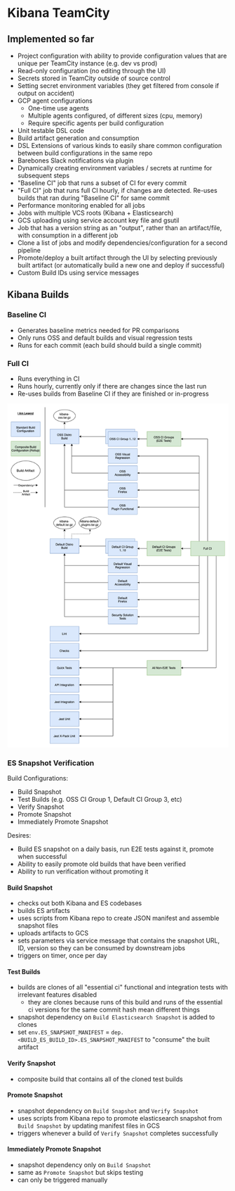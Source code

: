 # Kibana TeamCity

## Implemented so far

- Project configuration with ability to provide configuration values that are unique per TeamCity instance (e.g. dev vs prod)
- Read-only configuration (no editing through the UI)
- Secrets stored in TeamCity outside of source control
- Setting secret environment variables (they get filtered from console if output on accident)
- GCP agent configurations
  - One-time use agents
  - Multiple agents configured, of different sizes (cpu, memory)
  - Require specific agents per build configuration
- Unit testable DSL code
- Build artifact generation and consumption
- DSL Extensions of various kinds to easily share common configuration between build configurations in the same repo
- Barebones Slack notifications via plugin
- Dynamically creating environment variables / secrets at runtime for subsequent steps
- "Baseline CI" job that runs a subset of CI for every commit
- "Full CI" job that runs full CI hourly, if changes are detected. Re-uses builds that ran during "Baseline CI" for same commit
- Performance monitoring enabled for all jobs
- Jobs with multiple VCS roots (Kibana + Elasticsearch)
- GCS uploading using service account key file and gsutil
- Job that has a version string as an "output", rather than an artifact/file, with consumption in a different job
- Clone a list of jobs and modify dependencies/configuration for a second pipeline
- Promote/deploy a built artifact through the UI by selecting previously built artifact (or automatically build a new one and deploy if successful)
- Custom Build IDs using service messages

## Kibana Builds

### Baseline CI

- Generates baseline metrics needed for PR comparisons
- Only runs OSS and default builds and visual regression tests
- Runs for each commit (each build should build a single commit)

### Full CI

- Runs everything in CI
- Runs hourly, currently only if there are changes since the last run
- Re-uses builds from Baseline CI if they are finished or in-progress

![Diagram](Kibana.png)

### ES Snapshot Verification

Build Configurations:

- Build Snapshot
- Test Builds (e.g. OSS CI Group 1, Default CI Group 3, etc)
- Verify Snapshot
- Promote Snapshot
- Immediately Promote Snapshot

Desires:

- Build ES snapshot on a daily basis, run E2E tests against it, promote when successful
- Ability to easily promote old builds that have been verified
- Ability to run verification without promoting it

#### Build Snapshot

- checks out both Kibana and ES codebases
- builds ES artifacts
- uses scripts from Kibana repo to create JSON manifest and assemble snapshot files
- uploads artifacts to GCS
- sets parameters via service message that contains the snapshot URL, ID, version so they can be consumed by downstream jobs
- triggers on timer, once per day

#### Test Builds

- builds are clones of all "essential ci" functional and integration tests with irrelevant features disabled
  - they are clones because runs of this build and runs of the essential ci versions for the same commit hash mean different things
- snapshot dependency on `Build Elasticsearch Snapshot` is added to clones
- set `env.ES_SNAPSHOT_MANIFEST` = `dep.<BUILD_ES_BUILD_ID>.ES_SNAPSHOT_MANIFEST` to "consume" the built artifact

#### Verify Snapshot

- composite build that contains all of the cloned test builds

#### Promote Snapshot

- snapshot dependency on `Build Snapshot` and `Verify Snapshot`
- uses scripts from Kibana repo to promote elasticsearch snapshot from `Build Snapshot` by updating manifest files in GCS
- triggers whenever a build of `Verify Snapshot` completes successfully

#### Immediately Promote Snapshot

- snapshot dependency only on `Build Snapshot`
- same as `Promote Snapshot` but skips testing
- can only be triggered manually
